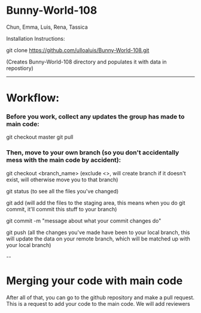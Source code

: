 # Bunny-World-108
Chun, Emma, Luis, Rena, Tassica



Installation Instructions:

git clone https://github.com/ulloaluis/Bunny-World-108.git

(Creates Bunny-World-108 directory and populates it with data in repostiory)

--------------

# Workflow:

### Before you work, collect any updates the group has made to main code:

git checkout master
git pull

### Then, move to your own branch (so you don't accidentally mess with the main code by accident):

git checkout <branch_name>   (exclude <>, will create branch if it doesn't exist, will otherwise move you to that branch)

git status  (to see all the files you've changed)

git add (will add the files to the staging area, this means when you do git commit, it'll commit this stuff to your branch)

git commit -m "message about what your commit changes do" 

git push (all the changes you've made have been to your local branch, this will update the data on your remote branch, which will be matched up with your local branch)

--
# Merging your code with main code

After all of that, you can go to the github repository and make a pull request. This is a request to add your code to the main code. We will add reviewers
